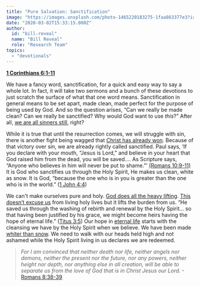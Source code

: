 ```yaml
---
title: "Pure Salvation: Sanctification"
image: "https://images.unsplash.com/photo-1465220183275-1faa863377e3?ixlib=rb-1.2.1&q=85&fm=jpg&crop=entropy&cs=srgb&ixid=eyJhcHBfaWQiOjk2NjF9"
date: "2020-03-02T15:33:15.000Z"
author:
  id: "bill-reveal"
  name: "Bill Reveal"
  role: "Research Team"
topics:
  - "devotionals"
---
```

[**1 Corinthians 6:1-11**][week3]

We have a fancy word, sanctification, for a quick and easy way to say a whole lot. In fact, it will take two sermons and a bunch of these devotions to just scratch the surface of what that one word means. Sanctification in general means to be set apart, made clean, made perfect for the purpose of being used by God. And so the question arises, “Can we really be made clean? Can we really be sanctified? Why would God want to use _this_?” After all, [we are all sinners still][pro20], right?

While it is true that until the resurrection comes, we will struggle with sin, there is another fight being wagged that [Christ has already won][rom81]. Because of that victory over sin, we are already rightly called sanctified. Paul says, ‘If you declare with your mouth, “Jesus is Lord,” and believe in your heart that God raised him from the dead, you will be saved.... As Scripture says, “Anyone who believes in him will never be put to shame.”’ [(Romans 10:9-11)][rom10] It is God who sanctifies us through the Holy Spirit, He makes us clean, white as snow. It is God, “because the one who is in you is greater than the one who is in the world.” ([1 John 4:4][1jn44])

We can't make ourselves pure and holy. [God does all the heavy lifting][titus2]. [This doesn’t excuse us][rom61] from living holy lives but it lifts the burden from us. “He saved us through the washing of rebirth and renewal by the Holy Spirit... so that having been justified by his grace, we might become heirs having the hope of eternal life.” ([Titus 3:5][titus3]) Our hope in [eternal life][jn316] starts with the cleansing we have by the Holy Spirit when we believe. We have been made [whiter than snow][ps517]. We need to walk with our heads held high and not ashamed while the Holy Spirit living in us declares we are redeemed.

> _For I am convinced that neither death nor life, neither angels nor demons, neither the present nor the future, nor any powers, neither height nor depth, nor anything else in all creation, will be able to separate us from the love of God that is in Christ Jesus our Lord._ -[Romans 8:38-39][rom838]

[week3]: https://www.bible.com/111/1co.6.1-11
[rom61]: https://www.bible.com/111/ROM.6.1-4
[rom81]: https://www.bible.com/111/ROM.8.1-2
[rom838]: https://www.bible.com/111/ROM.8.38-39
[rom10]: https://www.bible.com/111/ROM.10.9-11
[pro20]: https://www.bible.com/111/PRO.20.9
[1jn44]: https://www.bible.com/111/1jn.4.4
[titus2]: https://www.bible.com/111/tit.2.14
[titus3]: https://www.bible.com/111/tit.3.3-7
[ps517]: https://www.bible.com/111/ps.51
[jn316]: https://www.bible.com/111/jn.3.16
